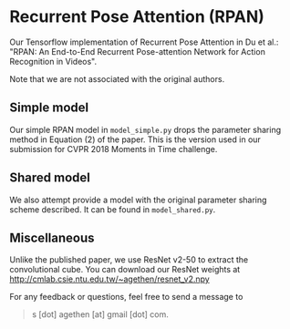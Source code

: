 # Recurrent Pose Attention (RPAN)
Our Tensorflow implementation of Recurrent Pose Attention in Du et al.: "RPAN: An End-to-End Recurrent Pose-attention Network for Action Recognition in Videos".

Note that we are not associated with the original authors.

## Simple model
Our simple RPAN model in `model_simple.py` drops the parameter sharing method in Equation (2) of the paper. This is the version used in our submission for CVPR 2018 Moments in Time challenge.

## Shared model
We also attempt provide a model with the original parameter sharing scheme described. It can be found in `model_shared.py`.

## Miscellaneous
Unlike the published paper, we use ResNet v2-50 to extract the convolutional cube. You can download our ResNet weights at http://cmlab.csie.ntu.edu.tw/~agethen/resnet_v2.npy

For any feedback or questions, feel free to send a message to
> s [dot] agethen [at] gmail [dot] com.
